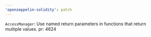 ```yaml
---
'openzeppelin-solidity': patch
---
```


`AccessManager`: Use named return parameters in functions that return multiple values.
pr: 4624
